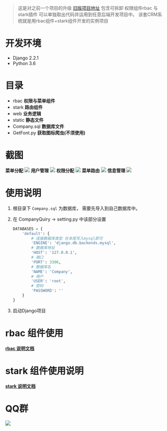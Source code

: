 > 这是对之前一个项目的升级 [旧版项目地址](https://github.com/wkunzhi/rbac-stark-crm)
包含可拆卸 权限组件rbac 与 stark插件 可以单独取出代码并运用到任意后端开发项目中。 该套CRM系统就是用rbac组件+stark组件开发的实例项目

# 开发环境
- Django 2.2.1
- Python 3.6

# 目录
- rbac **权限与菜单组件**
- stark **路由组件**
- web **业务逻辑**
- static **静态文件**
- Company.sql **数据库文件**
- GetFont.py **获取图标爬虫(不须使用)**

# 截图
**菜单分配**
![](https://raw.githubusercontent.com/wkunzhi/CRM-Manage/master/static/img/WX20191213-110528.png)
**用户管理**
![](https://raw.githubusercontent.com/wkunzhi/CRM-Manage/master/static/img/WX20191213-110557.png)
**权限分配**
![](https://raw.githubusercontent.com/wkunzhi/CRM-Manage/master/static/img/WX20191213-110617.png)
**菜单路由**
![](https://raw.githubusercontent.com/wkunzhi/CRM-Manage/master/static/img/WX20191213-110714.png)
**信息管理**
![](https://raw.githubusercontent.com/wkunzhi/CRM-Manage/master/static/img/WX20191213-110731.png)

# 使用说明
1. 根目录下 `Company.sql` 为数据库， 需要先导入到自己数据库中。
2. 在 CompanyQuiry -> setting.py 中该部分设置
    
    ```python
    DATABASES = {
        'default': {
            # 连接数据库类型 在末尾写入mysql即可
            'ENGINE': 'django.db.backends.mysql',
            # 数据库地址
            'HOST': '127.0.0.1',
            # 端口
            'PORT': 3306,
            # 数据库名
            'NAME': 'Company',
            # 用户
            'USER': 'root',
            # 密码
            'PASSWORD': ''
        }
    }
    ```
3. 启动Django项目


# rbac 组件使用
[**rbac 说明文档**](https://blog.zhangkunzhi.com/2019/12/13/crm%E7%BB%84%E4%BB%B6%E4%BD%BF%E7%94%A8/index.html)

# stark 组件使用说明

[**stark 说明文档**](https://blog.zhangkunzhi.com/2019/12/13/stark%E7%BB%84%E4%BB%B6%E4%BD%BF%E7%94%A8/index.html)

# QQ群
![](https://zok-blog.oss-cn-hangzhou.aliyuncs.com/2019/11/18/wx201911181627012x.png)